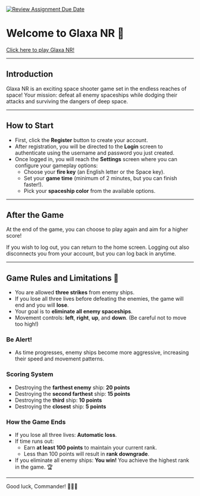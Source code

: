 [![Review Assignment Due Date](https://classroom.github.com/assets/deadline-readme-button-22041afd0340ce965d47ae6ef1cefeee28c7c493a6346c4f15d667ab976d596c.svg)](https://classroom.github.com/a/C1S6S1cK)
# Welcome to Glaxa NR 🚀

[Click here to play Glaxa NR!](https://wed-2023.github.io/assignment2-322685314_313188799_assignment2/)

---

## Introduction
Glaxa NR is an exciting space shooter game set in the endless reaches of space! Your mission: defeat all enemy spaceships while dodging their attacks and surviving the dangers of deep space.

---

## How to Start
- First, click the **Register** button to create your account.
- After registration, you will be directed to the **Login** screen to authenticate using the username and password you just created.
- Once logged in, you will reach the **Settings** screen where you can configure your gameplay options:
  - Choose your **fire key** (an English letter or the Space key).
  - Set your **game time** (minimum of 2 minutes, but you can finish faster!).
  - Pick your **spaceship color** from the available options.

---

## After the Game
At the end of the game, you can choose to play again and aim for a higher score!

If you wish to log out, you can return to the home screen. Logging out also disconnects you from your account, but you can log back in anytime.

---

## Game Rules and Limitations 🚨

- You are allowed **three strikes** from enemy ships.
- If you lose all three lives before defeating the enemies, the game will end and you will **lose**.
- Your goal is to **eliminate all enemy spaceships**.
- Movement controls: **left**, **right**, **up**, and **down**. (Be careful not to move too high!)

### Be Alert!
- As time progresses, enemy ships become more aggressive, increasing their speed and movement patterns.

### Scoring System
- Destroying the **farthest enemy** ship: **20 points**
- Destroying the **second farthest** ship: **15 points**
- Destroying the **third** ship: **10 points**
- Destroying the **closest** ship: **5 points**

### How the Game Ends
- If you lose all three lives: **Automatic loss**.
- If time runs out:
  - Earn **at least 100 points** to maintain your current rank.
  - Less than 100 points will result in **rank downgrade**.
- If you eliminate all enemy ships: **You win!** You achieve the highest rank in the game. 🏆

---

Good luck, Commander! 🚀🚀🚀

